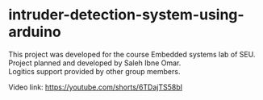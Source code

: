 # intruder-detection-system-using-arduino
This project was developed for the course Embedded systems lab of SEU. <br/>
Project planned and developed by Saleh Ibne Omar. <br/>
Logitics support provided by other group members. <br/>

Video link: https://youtube.com/shorts/6TDajTS58bI
